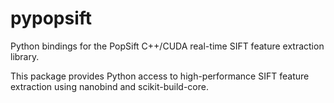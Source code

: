 # pypopsift

Python bindings for the PopSift C++/CUDA real-time SIFT feature extraction library.

This package provides Python access to high-performance SIFT feature extraction using nanobind and scikit-build-core.
